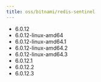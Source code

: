 ```yaml
---
title: oss/bitnami/redis-sentinel
---
```

- 6.0.12
- 6.0.12-linux-amd64
- 6.0.12-linux-amd64.1
- 6.0.12-linux-amd64.2
- 6.0.12-linux-amd64.3
- 6.0.12.1
- 6.0.12.2
- 6.0.12.3
